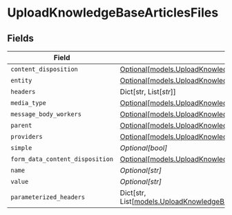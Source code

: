 # UploadKnowledgeBaseArticlesFiles


## Fields

| Field                                                                                                                                                                             | Type                                                                                                                                                                              | Required                                                                                                                                                                          | Description                                                                                                                                                                       |
| --------------------------------------------------------------------------------------------------------------------------------------------------------------------------------- | --------------------------------------------------------------------------------------------------------------------------------------------------------------------------------- | --------------------------------------------------------------------------------------------------------------------------------------------------------------------------------- | --------------------------------------------------------------------------------------------------------------------------------------------------------------------------------- |
| `content_disposition`                                                                                                                                                             | [Optional[models.UploadKnowledgeBaseArticlesContentDisposition]](../models/uploadknowledgebasearticlescontentdisposition.md)                                                      | :heavy_minus_sign:                                                                                                                                                                | N/A                                                                                                                                                                               |
| `entity`                                                                                                                                                                          | [Optional[models.UploadKnowledgeBaseArticlesEntity]](../models/uploadknowledgebasearticlesentity.md)                                                                              | :heavy_minus_sign:                                                                                                                                                                | N/A                                                                                                                                                                               |
| `headers`                                                                                                                                                                         | Dict[str, List[*str*]]                                                                                                                                                            | :heavy_minus_sign:                                                                                                                                                                | N/A                                                                                                                                                                               |
| `media_type`                                                                                                                                                                      | [Optional[models.UploadKnowledgeBaseArticlesMediaType]](../models/uploadknowledgebasearticlesmediatype.md)                                                                        | :heavy_minus_sign:                                                                                                                                                                | N/A                                                                                                                                                                               |
| `message_body_workers`                                                                                                                                                            | [Optional[models.UploadKnowledgeBaseArticlesMessageBodyWorkers]](../models/uploadknowledgebasearticlesmessagebodyworkers.md)                                                      | :heavy_minus_sign:                                                                                                                                                                | N/A                                                                                                                                                                               |
| `parent`                                                                                                                                                                          | [Optional[models.UploadKnowledgeBaseArticlesParent]](../models/uploadknowledgebasearticlesparent.md)                                                                              | :heavy_minus_sign:                                                                                                                                                                | N/A                                                                                                                                                                               |
| `providers`                                                                                                                                                                       | [Optional[models.UploadKnowledgeBaseArticlesKnowledgeBaseArticlesProviders]](../models/uploadknowledgebasearticlesknowledgebasearticlesproviders.md)                              | :heavy_minus_sign:                                                                                                                                                                | N/A                                                                                                                                                                               |
| `simple`                                                                                                                                                                          | *Optional[bool]*                                                                                                                                                                  | :heavy_minus_sign:                                                                                                                                                                | N/A                                                                                                                                                                               |
| `form_data_content_disposition`                                                                                                                                                   | [Optional[models.UploadKnowledgeBaseArticlesFormDataContentDisposition]](../models/uploadknowledgebasearticlesformdatacontentdisposition.md)                                      | :heavy_minus_sign:                                                                                                                                                                | N/A                                                                                                                                                                               |
| `name`                                                                                                                                                                            | *Optional[str]*                                                                                                                                                                   | :heavy_minus_sign:                                                                                                                                                                | N/A                                                                                                                                                                               |
| `value`                                                                                                                                                                           | *Optional[str]*                                                                                                                                                                   | :heavy_minus_sign:                                                                                                                                                                | N/A                                                                                                                                                                               |
| `parameterized_headers`                                                                                                                                                           | Dict[str, List[[models.UploadKnowledgeBaseArticlesKnowledgeBaseArticlesParameterizedHeaders](../models/uploadknowledgebasearticlesknowledgebasearticlesparameterizedheaders.md)]] | :heavy_minus_sign:                                                                                                                                                                | N/A                                                                                                                                                                               |